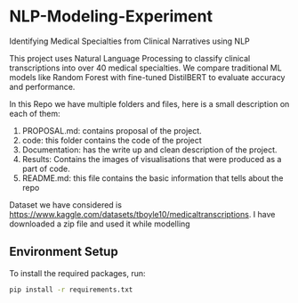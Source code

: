 # NLP-Modeling-Experiment
Identifying Medical Specialties from Clinical Narratives using NLP

This project uses Natural Language Processing to classify clinical transcriptions into over 40 medical specialties.
We compare traditional ML models like Random Forest with fine-tuned DistilBERT to evaluate accuracy and performance.

In this Repo we have multiple folders and files, here is a small description on each of them:

1. PROPOSAL.md: contains proposal of the project.
2. code: this folder contains the code of the project
3. Documentation: has the write up and clean description of the project.
4. Results: Contains the images of visualisations that were produced as a part of code.
5. README.md: this file contains the basic information that tells about the repo

Dataset we have considered is https://www.kaggle.com/datasets/tboyle10/medicaltranscriptions. I have downloaded a zip file and used it while modelling 

   ## Environment Setup

To install the required packages, run:

```bash
pip install -r requirements.txt

```
